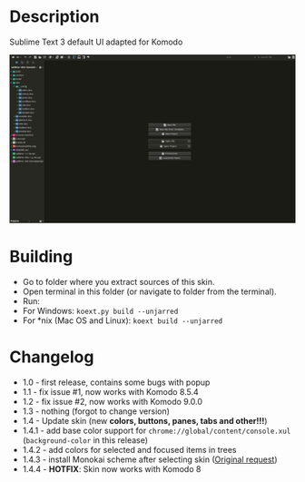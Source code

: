 Description
===================

Sublime Text 3 default UI adapted for Komodo

![Screenshot](screen.png)

Building
========
* Go to folder where you extract sources of this skin.
* Open terminal in this folder (or navigate to folder from the terminal).
* Run:
* For Windows: `koext.py build --unjarred`
* For *nix (Mac OS and Linux): `koext build --unjarred`

Changelog
=========
* 1.0 - first release, contains some bugs with popup
* 1.1 - fix issue #1, now works with Komodo 8.5.4
* 1.2 - fix issue #2, now works with Komodo 9.0.0
* 1.3 - nothing (forgot to change version)
* 1.4 - Update skin (new **colors, buttons, panes, tabs and other!!!**)
* 1.4.1 - add base color support for `chrome://global/content/console.xul` (`background-color` in this release)
* 1.4.2 - add colors for selected and focused items in trees
* 1.4.3 - install Monokai scheme after selecting skin ([Original request](http://forum.komodoide.com/t/skins-dont-apply-to-code-editor-only-to-sidebar/1074?u=defman))
* 1.4.4 - **HOTFIX**: Skin now works with Komodo 8